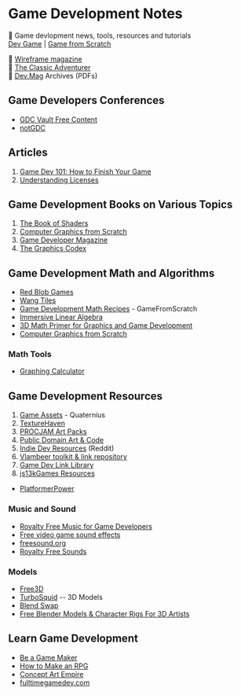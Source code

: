 # Game Development Notes

:newspaper: Game devlopment news, tools, resources and tutorials  
[Dev Game](https://devga.me/) | [Game from Scratch](https://www.gamefromscratch.com/)

:closed_book: [Wireframe magazine](https://wireframe.raspberrypi.org/issues)  
:closed_book: [The Classic Adventurer](http://classicadventurer.co.uk/)  
:closed_book: [Dev.Mag](http://devmag.org.za) Archives (PDFs)

## Game Developers Conferences

- [GDC Vault Free Content](https://gdcvault.com/free)
- [notGDC](http://www.notgdc.fun/)

## Articles

1. [Game Dev 101: How to Finish Your Game](https://www.buildbox.com/game-dev-101-how-to-finish-your-game)
2. [Understanding Licenses](https://gamedevelopment.tutsplus.com/articles/understanding-licenses-or-can-i-use-this-asset-in-my-game--cms-22510)

## Game Development Books on Various Topics

1. [The Book of Shaders](https://thebookofshaders.com/)
2. [Computer Graphics from Scratch](https://www.gabrielgambetta.com/computer-graphics-from-scratch/table-of-contents.html)
3. [Game Developer Magazine](https://archive.org/details/game_developer_magazine)
4. [The Graphics Codex](http://graphicscodex.com/)

## Game Development Math and Algorithms

- [Red Blob Games](https://www.redblobgames.com/)
- [Wang Tiles](http://www.cr31.co.uk/stagecast/wang/intro.html)
- [Game Development Math Recipes](https://www.gamefromscratch.com/page/Game-Development-Math-Recipes.aspx) - GameFromScratch
- [Immersive Linear Algebra](http://immersivemath.com/ila/index.html)
- [3D Math Primer for Graphics and Game Development](https://gamemath.com/)
- [Computer Graphics from Scratch](https://gabrielgambetta.com/computer-graphics-from-scratch/)

### Math Tools

- [Graphing Calculator](https://www.desmos.com/calculator)

## Game Development Resources

1. [Game Assets](http://quaternius.com/assets.html) - Quaternius
2. [TextureHaven](https://texturehaven.com/)
3. [PROCJAM Art Packs](http://www.procjam.com/art/)
4. [Public Domain Art & Code](https://www.glitchthegame.com/public-domain-game-art/)
5. [Indie Dev Resources](https://www.reddit.com/r/indiedev/wiki/resources) (Reddit)
6. [Vlambeer toolkit & link repository](https://vlambeer.com/toolkit/)
7. [Game Dev Link Library](https://gdu.io/links)
8. [js13kGames Resources](https://js13kgames.github.io/resources/)

- [PlatformerPower](https://platformerpower.com/)

### Music and Sound

- [Royalty Free Music for Game Developers](https://www.gamedev.net/news/free-commercially-usable-royalty-free-music-library-with-hundreds-of-professional-quality-songs-loops-for-download-r511/)
- [Free video game sound effects](https://www.zapsplat.com/sound-effect-category/game-sounds/)
- [freesound.org](https://freesound.org/browse/)
- [Royalty Free Sounds](http://soundbible.com/royalty-free-sounds-1.html)

### Models

- [Free3D](https://free3d.com/)
- [TurboSquid](https://www.turbosquid.com/) -- 3D Models
- [Blend Swap](https://www.blendswap.com/)
- [Free Blender Models & Character Rigs For 3D Artists](https://conceptartempire.com/free-blender-models-rigs/)

## Learn Game Development

- [Be a Game Maker](https://www.heartgamedev.com/)
- [How to Make an RPG](https://howtomakeanrpg.com/)
- [Concept Art Empire](https://conceptartempire.com/)
- [fulltimegamedev.com](https://www.fulltimegamedev.com/)
